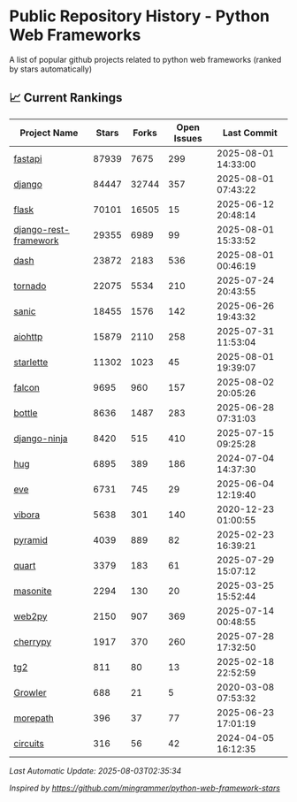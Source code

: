 # Public Repository History - Python Web Frameworks
A list of popular github projects related to python web frameworks (ranked by stars automatically)

## 📈 Current Rankings

| Project Name | Stars | Forks | Open Issues | Last Commit |
| ------------ | ----- | ----- | ----------- | ----------- |
| [fastapi](https://github.com/fastapi/fastapi) | 87939 | 7675 | 299 | 2025-08-01 14:33:00 |
| [django](https://github.com/django/django) | 84447 | 32744 | 357 | 2025-08-01 07:43:22 |
| [flask](https://github.com/pallets/flask) | 70101 | 16505 | 15 | 2025-06-12 20:48:14 |
| [django-rest-framework](https://github.com/encode/django-rest-framework) | 29355 | 6989 | 99 | 2025-08-01 15:33:52 |
| [dash](https://github.com/plotly/dash) | 23872 | 2183 | 536 | 2025-08-01 00:46:19 |
| [tornado](https://github.com/tornadoweb/tornado) | 22075 | 5534 | 210 | 2025-07-24 20:43:55 |
| [sanic](https://github.com/sanic-org/sanic) | 18455 | 1576 | 142 | 2025-06-26 19:43:32 |
| [aiohttp](https://github.com/aio-libs/aiohttp) | 15879 | 2110 | 258 | 2025-07-31 11:53:04 |
| [starlette](https://github.com/encode/starlette) | 11302 | 1023 | 45 | 2025-08-01 19:39:07 |
| [falcon](https://github.com/falconry/falcon) | 9695 | 960 | 157 | 2025-08-02 20:05:26 |
| [bottle](https://github.com/bottlepy/bottle) | 8636 | 1487 | 283 | 2025-06-28 07:31:03 |
| [django-ninja](https://github.com/vitalik/django-ninja) | 8420 | 515 | 410 | 2025-07-15 09:25:28 |
| [hug](https://github.com/hugapi/hug) | 6895 | 389 | 186 | 2024-07-04 14:37:30 |
| [eve](https://github.com/pyeve/eve) | 6731 | 745 | 29 | 2025-06-04 12:19:40 |
| [vibora](https://github.com/vibora-io/vibora) | 5638 | 301 | 140 | 2020-12-23 01:00:55 |
| [pyramid](https://github.com/Pylons/pyramid) | 4039 | 889 | 82 | 2025-02-23 16:39:21 |
| [quart](https://github.com/pallets/quart) | 3379 | 183 | 61 | 2025-07-29 15:07:12 |
| [masonite](https://github.com/MasoniteFramework/masonite) | 2294 | 130 | 20 | 2025-03-25 15:52:44 |
| [web2py](https://github.com/web2py/web2py) | 2150 | 907 | 369 | 2025-07-14 00:48:55 |
| [cherrypy](https://github.com/cherrypy/cherrypy) | 1917 | 370 | 260 | 2025-07-28 17:32:50 |
| [tg2](https://github.com/TurboGears/tg2) | 811 | 80 | 13 | 2025-02-18 22:52:59 |
| [Growler](https://github.com/pyGrowler/Growler) | 688 | 21 | 5 | 2020-03-08 07:53:32 |
| [morepath](https://github.com/morepath/morepath) | 396 | 37 | 77 | 2025-06-23 17:01:19 |
| [circuits](https://github.com/circuits/circuits) | 316 | 56 | 42 | 2024-04-05 16:12:35 |

*Last Automatic Update: 2025-08-03T02:35:34*

*Inspired by https://github.com/mingrammer/python-web-framework-stars*
